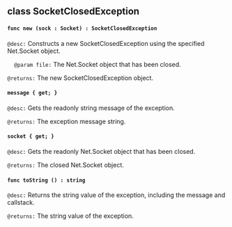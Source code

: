 ## class SocketClosedException

#### ```func new (sock : Socket) : SocketClosedException```

```@desc:``` Constructs a new SocketClosedException using the specified Net.Socket object.

&nbsp;&nbsp;&nbsp;&nbsp;```@param file:``` The Net.Socket object that has been closed.

```@returns:``` The new SocketClosedException object.

#### ```message { get; }```

```@desc:``` Gets the readonly string message of the exception.

```@returns:``` The exception message string.

#### ```socket { get; }```

```@desc:``` Gets the readonly Net.Socket object that has been closed.

```@returns:``` The closed Net.Socket object.

#### ```func toString () : string```

```@desc:``` Returns the string value of the exception, including the message and callstack.

```@returns:``` The string value of the exception.

